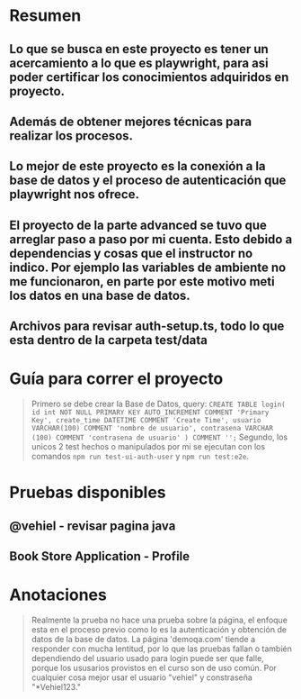 # Resumen
## Lo que se busca en este proyecto es tener un acercamiento a lo que es playwright, para asi poder certificar los conocimientos adquiridos en proyecto.
## Además de obtener mejores técnicas para realizar los procesos.
## Lo mejor de este proyecto es la conexión a la base de datos y el proceso de autenticación que playwright nos ofrece.
## El proyecto de la parte advanced se tuvo que arreglar paso a paso por mi cuenta. Esto debido a dependencias y cosas que el instructor no indico. Por ejemplo las variables de ambiente no me funcionaron, en parte por este motivo meti los datos en una base de datos.
## Archivos para revisar auth-setup.ts, todo lo que esta dentro de la carpeta test/data

# Guía para correr el proyecto
>Primero se debe crear la Base de Datos, query: `CREATE TABLE login(  
    id int NOT NULL PRIMARY KEY AUTO_INCREMENT COMMENT 'Primary Key',
    create_time DATETIME COMMENT 'Create Time',
    usuario VARCHAR(100) COMMENT 'nombre de usuario',
    contrasena VARCHAR (100) COMMENT 'contrasena de usuario'
) COMMENT '';`
>Segundo, los unicos 2 test hechos o manipulados por mi se ejecutan con los comandos `npm run test-ui-auth-user` y `npm run test:e2e`.

# Pruebas disponibles
## @vehiel - revisar pagina java
## Book Store Application - Profile

# Anotaciones
>Realmente la prueba no hace una prueba sobre la página, el enfoque esta en el proceso previo como lo es la autenticación y obtención de datos de la base de datos.
>La página 'demoqa.com' tiende a responder con mucha lentitud, por lo que las pruebas fallan o también dependiendo del usuario usado para login puede ser que falle, porque los ususarios provistos en el curso son de uso común. Por cualquier cosa mejor usar el usuario "vehiel" y constraseña "*Vehiel123."